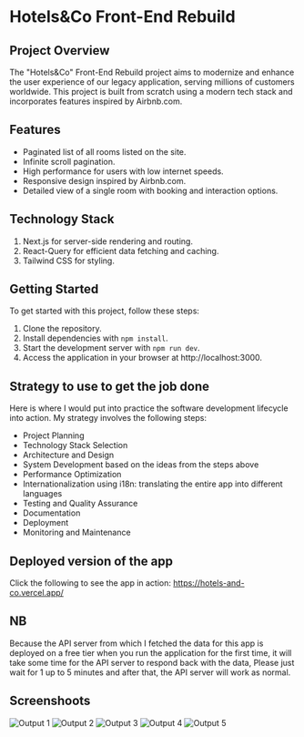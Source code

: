 # Hotels&Co Front-End Rebuild
## Project Overview
The "Hotels&Co" Front-End Rebuild project aims to modernize and enhance the user experience of our legacy application, serving millions of customers worldwide. This project is built from scratch using a modern tech stack and incorporates features inspired by Airbnb.com.
## Features
- Paginated list of all rooms listed on the site.
- Infinite scroll pagination.
- High performance for users with low internet speeds.
- Responsive design inspired by Airbnb.com.
- Detailed view of a single room with booking and interaction options.

## Technology Stack
1. Next.js for server-side rendering and routing.
2. React-Query for efficient data fetching and caching.
3. Tailwind CSS for styling.

## Getting Started
To get started with this project, follow these steps:
1. Clone the repository.
2. Install dependencies with `npm install`.
3. Start the development server with `npm run dev`.
4. Access the application in your browser at http://localhost:3000.

## Strategy to use to get the job done
Here is where I would put into practice the software development lifecycle into action.
My strategy involves the following steps:
- Project Planning
- Technology Stack Selection
- Architecture and Design
- System Development based on the ideas from the steps above
- Performance Optimization
- Internationalization using i18n: translating the entire app into different languages
- Testing and Quality Assurance
- Documentation
- Deployment
- Monitoring and Maintenance

## Deployed version of the app

Click the following to see the app in action: https://hotels-and-co.vercel.app/

## NB
Because the API server from which I fetched the data for this app is deployed on a free tier when you run the application for the first time, it will take some time for the API server to respond back with the data, Please just wait for 1 up to 5 minutes and after that, the API server will work as normal.

## Screenshoots
![Output 1](https://github.com/fabrice-niyongabo/hotels-and-co-challenge/blob/master/src/screenshoots/1.png)
![Output 2](https://github.com/fabrice-niyongabo/hotels-and-co-challenge/blob/master/src/screenshoots/2.png)
![Output 3](https://github.com/fabrice-niyongabo/hotels-and-co-challenge/blob/master/src/screenshoots/3.png)
![Output 4](https://github.com/fabrice-niyongabo/hotels-and-co-challenge/blob/master/src/screenshoots/4.png)
![Output 5](https://github.com/fabrice-niyongabo/hotels-and-co-challenge/blob/master/src/screenshoots/6.png)
